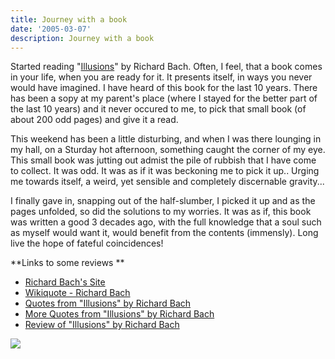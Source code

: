 ```yaml
---
title: Journey with a book
date: '2005-03-07'
description: Journey with a book
---
```


Started reading "[Illusions][0]" by Richard Bach. Often, I feel, that a book comes in your life, when you are ready for it. It presents itself, in ways you never would have imagined. I have heard of this book for the last 10 years. There has been a sopy at my parent's place (where I stayed for the better part of the last 10 years) and it never occured to me, to pick that small book (of about 200 odd pages) and give it a read.

This weekend has been a little disturbing, and when I was there lounging in my hall, on a Sturday hot afternoon, something caught the corner of my eye. This small book was jutting out admist the pile of rubbish that I have come to collect. It was odd. It was as if it was beckoning me to pick it up.. Urging me towards itself, a weird, yet sensible and completely discernable gravity...

I finally gave in, snapping out of the half-slumber, I picked it up and as the pages unfolded, so did the solutions to my worries. It was as if, this book was written a good 3 decades ago, with the full knowledge that a soul such as myself would want it, would benefit from the contents (immensly). Long live the hope of fateful coincidences!

**Links to some reviews **[  
][1]

* [Richard Bach's Site][1]
* [Wikiquote - Richard Bach][2]
* [Quotes from "Illusions" by Richard Bach][3]
* [More Quotes from "Illusions" by Richard Bach][4]
* [Review of "Illusions" by Richard Bach][5]

![](/images/7854873-111017154144915071?l=shvelmur.blogspot.com)


[0]: http://www.amazon.com/exec/obidos/ASIN/0440204887/102-0930866-9836102 "Illusions"
[1]: http://www.richardbach.com/
[2]: http://en.wikiquote.org/wiki/Richard_Bach
[3]: http://www.eskimo.com/%7Ewayneld/illusions.html
[4]: http://quotes.prolix.nu/Authors/?Richard_Bach,_%22Illusions%22
[5]: http://www.abacom.com/%7Etopten/insp/reviews/illusions.shtml